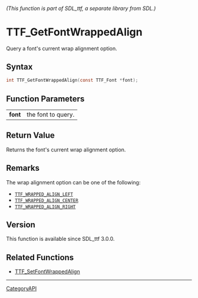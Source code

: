 ###### (This function is part of SDL_ttf, a separate library from SDL.)
# TTF_GetFontWrappedAlign

Query a font's current wrap alignment option.

## Syntax

```c
int TTF_GetFontWrappedAlign(const TTF_Font *font);

```

## Function Parameters

|              |                    |
| ------------ | ------------------ |
| **font**     | the font to query. |

## Return Value

Returns the font's current wrap alignment option.

## Remarks

The wrap alignment option can be one of the following:

- [`TTF_WRAPPED_ALIGN_LEFT`](TTF_WRAPPED_ALIGN_LEFT)
- [`TTF_WRAPPED_ALIGN_CENTER`](TTF_WRAPPED_ALIGN_CENTER)
- [`TTF_WRAPPED_ALIGN_RIGHT`](TTF_WRAPPED_ALIGN_RIGHT)

## Version

This function is available since SDL_ttf 3.0.0.

## Related Functions

* [TTF_SetFontWrappedAlign](TTF_SetFontWrappedAlign.md)

----
[CategoryAPI](CategoryAPI.md)
